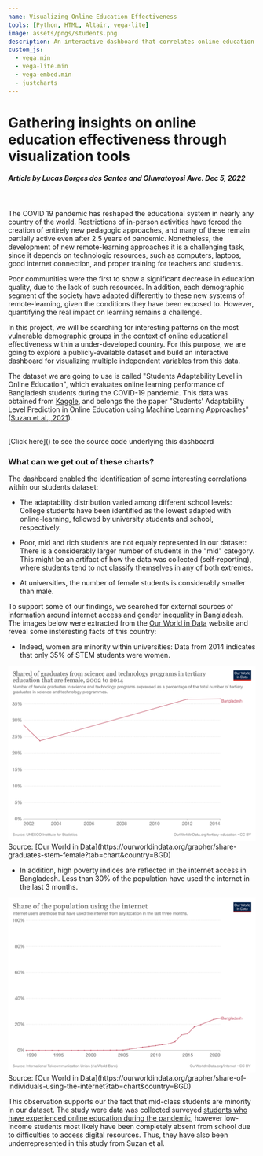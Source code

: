 ```yaml
---
name: Visualizing Online Education Effectiveness
tools: [Python, HTML, Altair, vega-lite]
image: assets/pngs/students.png
description: An interactive dashboard that correlates online education performance to multiple socio-demographic variables
custom_js:
  - vega.min
  - vega-lite.min
  - vega-embed.min
  - justcharts
---
```


# Gathering insights on online education effectiveness through visualization tools
##### _Article by Lucas Borges dos Santos and Oluwatoyosi Awe_.   Dec 5, 2022
<br>

The COVID 19 pandemic has reshaped the educational system in nearly any country of the world. Restrictions of in-person activities have forced the creation of entirely new pedagogic approaches, and many of these remain partially active even after 2.5 years of pandemic. Nonetheless, the development of new remote-learning approaches it is a challenging task, since it depends on technologic resources, such as computers, laptops, good internet connection, and proper training for teachers and students.

Poor communities were the first to show a significant decrease in education quality, due to the lack of such resources. In addition, each demographic segment of the society have adapted differently to these new systems of remote-learning, given the conditions they have been exposed to. However, quantifying the real impact on learning remains a challenge.

In this project, we will be searching for interesting patterns on the most vulnerable demographic groups in the context of online educational effectiveness within a under-developed country. For this purpose, we are going to explore a publicly-available dataset and build an interactive dashboard for visualizing multiple independent variables from this data.

The dataset we are going to use is called "Students Adaptability Level in Online Education", which evaluates online learning performance of Bangladesh students during the COVID-19 pandemic. This data was obtained from [Kaggle](https://www.kaggle.com/datasets/mdmahmudulhasansuzan/students-adaptability-level-in-online-education), and belongs the the paper "Students' Adaptability Level Prediction in Online Education using Machine Learning Approaches" ([Suzan et al., 2021](https://www.researchgate.net/publication/355891881_Students'_Adaptability_Level_Prediction_in_Online_Education_using_Machine_Learning_Approaches)).

<br>
<vegachart schema-url="{{ site.baseurl }}/assets/json/students_dash.json" style="width: 100%"></vegachart>
[Click here]() to see the source code underlying this dashboard
<br>

### What can we get out of these charts?


The dashboard enabled the identification of some interesting correlations within our students dataset: 

* The adaptability distribution varied among different school levels: College students have been identified as the lowest adapted with online-learning, followed by university students and school, respectively. 

* Poor, mid and rich students are not equaly represented in our dataset: There is a considerably larger number of students in the "mid" category. This might be an artifact of how the data was collected (self-reporting), where students tend to not classify themselves in any of both extremes.

* At universities, the number of female students is considerably smaller than male. 

To support some of our findings, we searched for external sources of information around internet access and gender inequality in Bangladesh. The images below were extracted from the [Our World in Data](https://ourworldindata.org/) website and reveal some insteresting facts of this country:


* Indeed, women are minority within universities: Data from 2014 indicates that only 35% of STEM students were women. 

<img src="https://github.com/bslucas98/bslucas98.github.io/blob/main/assets/pngs/share-graduates-stem-female.png?raw=true" width="600"> 
Source: [Our World in Data](https://ourworldindata.org/grapher/share-graduates-stem-female?tab=chart&country=BGD)

* In addition, high poverty indices are reflected in the internet access in Bangladesh. Less than 30% of the population have used the internet in the last 3 months. 

<img src="https://github.com/bslucas98/bslucas98.github.io/blob/main/assets/pngs/share-of-individuals-using-the-internet.png?raw=true" width="600"> 
Source: [Our World in Data](https://ourworldindata.org/grapher/share-of-individuals-using-the-internet?tab=chart&country=BGD)

This observation supports our the fact that mid-class students are minority in our dataset. The study were data was collected surveyed <ins>students who have experienced online education during the pandemic</ins>, however low-income students most likely have been completely absent from school due to difficulties to access digital resources. Thus, they have also been underrepresented in this study from Suzan et al.

